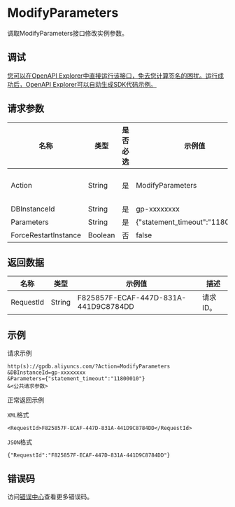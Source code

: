 # ModifyParameters

调取ModifyParameters接口修改实例参数。

## 调试

[您可以在OpenAPI Explorer中直接运行该接口，免去您计算签名的困扰。运行成功后，OpenAPI Explorer可以自动生成SDK代码示例。](https://api.aliyun.com/#product=gpdb&api=ModifyParameters&type=RPC&version=2016-05-03)

## 请求参数

|名称|类型|是否必选|示例值|描述|
|--|--|----|---|--|
|Action|String|是|ModifyParameters|系统规定参数。取值：ModifyParameters。 |
|DBInstanceId|String|是|gp-xxxxxxxx|实例ID。 |
|Parameters|String|是|\{"statement\_timeout":"11800010"\}|参数列表。 |
|ForceRestartInstance|Boolean|否|false|是否强制重启实例。 |

## 返回数据

|名称|类型|示例值|描述|
|--|--|---|--|
|RequestId|String|F825857F-ECAF-447D-831A-441D9C8784DD|请求ID。 |

## 示例

请求示例

```
http(s)://gpdb.aliyuncs.com/?Action=ModifyParameters
&DBInstanceId=gp-xxxxxxxx
&Parameters={"statement_timeout":"11800010"}
&<公共请求参数>
```

正常返回示例

`XML`格式

```
<RequestId>F825857F-ECAF-447D-831A-441D9C8784DD</RequestId>
```

`JSON`格式

```
{"RequestId":"F825857F-ECAF-447D-831A-441D9C8784DD"}
```

## 错误码

访问[错误中心](https://error-center.alibabacloud.com/status/product/gpdb)查看更多错误码。

